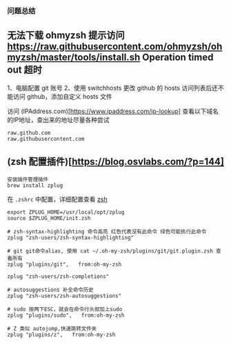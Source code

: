 ### 问题总结

## 无法下载 ohmyzsh 提示访问 https://raw.githubusercontent.com/ohmyzsh/ohmyzsh/master/tools/install.sh Operation timed out 超时

1、电脑配置 git 账号
2、使用 switchhosts 更改 github 的 hosts 访问列表后还不能访问 github，添加自定义 hosts 文件

访问 (IPAddress.com)[https://www.ipaddress.com/ip-lookup] 查看以下域名的IP地址，查出来的地址尽量各种尝试
```
raw.github.com
raw.githubusercontent.com
```

## (zsh 配置插件)[https://blog.osvlabs.com/?p=144]

```shell
安装插件管理插件
brew install zplug

```

在 `.zshrc` 中配置，详细配置查看 [zsh](https://github.com/zplug/zplug)
```shell
export ZPLUG_HOME=/usr/local/opt/zplug
source $ZPLUG_HOME/init.zsh
```

```shell
# zsh-syntax-highlighting 命令高亮 红色代表没有此命令 绿色可能执行此命令
zplug "zsh-users/zsh-syntax-highlighting"

# git git命令alias, 使用 cat ~/.oh-my-zsh/plugins/git/git.plugin.zsh 查看所有
zplug "plugins/git",   from:oh-my-zsh

zplug "zsh-users/zsh-completions"

# autosuggestions 补全命令历史
zplug "zsh-users/zsh-autosuggestions"

# sudo 按两下ESC，就会在命令行头部加上sudo
zplug "plugins/sudo",   from:oh-my-zsh

# Z 类似 autojump,快速跳转文件夹
zplug "plugins/z",   from:oh-my-zsh 
```
